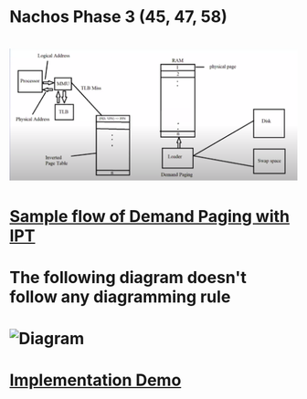 # Nachos Phase 3 (45, 47, 58)


# ![High Level Diagram](nachos/demand_paging.png)

# [Sample flow of Demand Paging with IPT](https://cawemo.com/share/00bf1e89-fadb-453c-8ca0-78b85a7fd347)
# The following diagram doesn't follow any diagramming rule
# ![Diagram](nachos/nachos-phase-3.png)


# [Implementation Demo](https://drive.google.com/file/d/1ZvrKW43LXK0RMywcG0HJ8eGtFH1RoVrI/view)